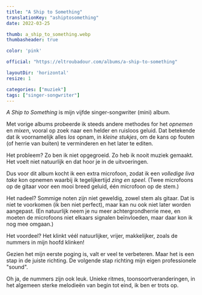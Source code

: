 ```yaml
---
title: "A Ship to Something"
translationKey: "ashiptosomething"
date: 2022-03-25

thumb: a_ship_to_something.webp
thumbasheader: true

color: 'pink'

official: "https://eltroubadour.com/albums/a-ship-to-something"

layoutDir: 'horizontal'
resize: 1

categories: ["muziek"]
tags: ["singer-songwriter"]
---
```


_A Ship to Something_ is mijn vijfde singer-songwriter (mini) album.

Met vorige albums probeerde ik steeds andere methodes for het _opnemen_ en _mixen_, vooral op zoek naar een helder en ruisloos geluid. Dat betekende dat ik voornamelijk alles _los_ opnam, in _kleine stukjes_, om de kans op fouten (of herrie van buiten) te verminderen en het later te editen.

Het probleem? Zo ben ik niet opgegroeid. Zo heb ik nooit muziek gemaakt. Het voelt niet natuurlijk en dat hoor je in de uitvoeringen.

Dus voor dit album kocht ik een extra microfoon, zodat ik een _volledige liva take_ kon opnemen waarbij ik tegelijkertijd _zing en speel_. (Twee microfoons op de gitaar voor een mooi breed geluid, één microfoon op de stem.)

Het nadeel? Sommige noten zijn niet geweldig, zowel stem als gitaar. Dat is niet te voorkomen (ik ben niet perfect), maar kan nu ook niet later worden aangepast. (En natuurlijk neem je nu meer achtergrondherrie mee, en moeten de microfoons niet elkaars signalen beïnvloeden, maar daar kon ik nog mee omgaan.)

Het voordeel? Het klinkt véél natuurlijker, vrijer, makkelijker, zoals de nummers in mijn hoofd klinken!

Gezien het mijn eerste poging is, valt er veel te verbeteren. Maar het is een stap in de juiste richting. De volgende stap richting mijn eigen professionele "sound".

Oh ja, de nummers zijn ook leuk. Unieke ritmes, toonsoortveranderingen, in het algemeen sterke melodieën van begin tot eind, ik ben er trots op.